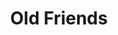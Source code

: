 ---
ee_id: '26'
site: '1'
type: '2'
url: 2005-011-old-friends
title: Old Friends
year: '2005'
display_year: '2005'
medium: Modded DVD
dims:
pitch: "​Simon and Garfunkel DVD where chapter markers have been moved to places where
  one can see tension between the two."
ps: "​This isn't exactly a video, but actually a modified DVD. The only difference
  between this DVD, and the one you can (or could) buy in stores, is that the chapter
  markers have been moved on this one to places where you can see Simon and Garfunkel
  bicker. So, unless you are forwarding between chapters (which normally would be
  placed at the beginning of songs), it looks pretty much like the store bought DVD.
  The only way I successfully figured out how to show this was in comedy clubs where
  I would play the DVD as it was projected and narrate as I forwarded it to my new
  chapter markers. It took me all summer to figure out how to re-program a DVD, and
  to this day this project is one of the stupider things I ever spent an insane amount
  of time and energy doing. Especially since it was virtually impossible to show in
  any traditional sense (hence comedy clubs).&nbsp; "
live_url:
related:
youtube:
related_code:
imgs: Old_Friends_2005_011_still_database_IH.jpg
subheading:
download:
add_credit:
commission:
layout: things-i-made
---